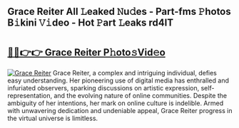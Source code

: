 ## Grace Reiter All 𝙻eaked 𝙽u𝚍es - Part-fms 𝙿hotos B𝚒kini 𝚅𝚒deo - Hot 𝙿art 𝙻eaks rd4lT

# <h2><a href="http://ld2zj4r.urlbe.top/?page=Grace+Reiter">🔗🔗👉👉 Grace Reiter P𝚑oto𝚜Vid𝚎o</a></h2>

[![Grace Reiter](https://i.imgur.com/eBuTRDB.gif)](http://ld2zj4r.urlbe.top/?page=Grace+Reiter)
Grace Reiter, a complex and intriguing individual, defies easy understanding. Her pioneering use of digital media has enthralled and infuriated observers, sparking discussions on artistic expression, self-representation, and the evolving nature of online communities. Despite the ambiguity of her intentions, her mark on online culture is indelible. Armed with unwavering dedication and undeniable appeal, Grace Reiter progress in the virtual universe is limitless.
